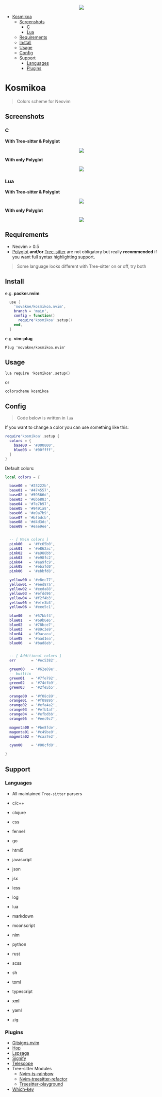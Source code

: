 <p align="center"><img src=".assets/kosmikoa.jpg?raw=true "kosmikoa""/></a></p>

<!--toc-->
- [Kosmikoa](#kosmikoa)
    * [Screenshots](#screenshots)
        * [C](#c)
        * [Lua](#lua)
    * [Requirements](#requirements)
    * [Install](#install)
    * [Usage](#usage)
    * [Config](#config)
    * [Support](#support)
        * [Languages](#languages)
        * [Plugins](#plugins)

<!-- tocstop -->

# Kosmikoa

> Colors scheme for Neovim

## Screenshots

### C

**With Tree-sitter & Polyglot**
<p align="center"><img src=".assets/c_treesitter.png?raw=true "c_treesitter""/></a></p>

**With only Polyglot**
<p align="center"><img src=".assets/c_polyglot.png?raw=true "c_polyglot""/></a></p>

### Lua

**With Tree-sitter & Polyglot**
<p align="center"><img src=".assets/lua_treesitter.png?raw=true "lua_treesitter""/></a></p>

**With only Polyglot**
<p align="center"><img src=".assets/lua_polyglot.png?raw=true "lua_polyglot""/></a></p>

## Requirements

* Neovim > 0.5
* [Polyglot](https://github.com/sheerun/vim-polyglot) __and/or__ [Tree-sitter](https://github.com/nvim-treesitter/nvim-treesitter) are not obligatory but really __recommended__ if you want full syntax highlighting support.

> Some language looks different with Tree-sitter on or off, try both

## Install

e.g. **packer.nvim**
``` lua
  use {
    'novakne/kosmikoa.nvim',
    branch = 'main',
    config = function()
      require'kosmikoa'.setup()
    end,
  }


```

e.g. **vim-plug**
```
Plug 'novakne/kosmikoa.nvim'
```

## Usage

`lua require 'kosmikoa'.setup()`

or

`colorscheme kosmikoa`

## Config

> Code below is written in `lua`

If you want to change a color you can use something like this:
``` lua
require'kosmikoa'.setup {
  colors = {
    base00 = '#000000',
    blue03 = '#00ffff',
  }
}
```

Default colors:
``` lua
local colors = {

  base00 = '#23222b',
  base01 = '#474557',
  base02 = '#59566d',
  base03 = '#6b6883',
  base04 = '#7e7b97',
  base05 = '#9491a8',
  base06 = '#a9a7b9',
  base07 = '#bfbdcb',
  base08 = '#d4d3dc',
  base09 = '#eae9ee',


  -- [ Main colors ]
  pink00   = '#fc65b0',
  pink01   = '#e862ac',
  pink02   = '#e980bb',
  pink03   = '#e98fc2',
  pink04   = '#ea9fc9',
  pink05   = '#ebafd0',
  pink06   = '#ebbfd8',

  yellow00 = '#e8ec77',
  yellow01 = '#eed87a',
  yellow02 = '#eeda88',
  yellow03 = '#efdd96',
  yellow04 = '#f2f4b3',
  yellow05 = '#efe3b3',
  yellow06 = '#eee5c1',

  blue00   = '#57bbf4',
  blue01   = '#69b6e6',
  blue02   = '#78bce7',
  blue03   = '#89c3e9',
  blue04   = '#9acaea',
  blue05   = '#aad1ea',
  blue06   = '#bad8eb',


  -- [ Additional colors ]
  err       = '#ec5382',

  green00   = '#62e89e',
  -- builtin
  green01   = '#7fe792',
  green02   = '#74dfb9',
  green03   = '#2fe5b5',

  orange00  = '#f08c89',
  orange01  = '#f09895',
  orange02  = '#efa4a2',
  orange03  = '#efb1af',
  orange04  = '#efbdbb',
  orange05  = '#eec9c7',

  magenta00 = '#be8fde',
  magenta01 = '#c49be0',
  magenta02 = '#caa7e2',

  cyan00    = '#00cfd0',

}
```

## Support

### Languages

* All maintained `Tree-sitter` parsers

* c/c++
* clojure
* css
* fennel
* go
* html5
* javascript
* json
* jsx
* less
* log
* lua
* markdown
* moonscript
* nim
* python
* rust
* scss
* sh
* toml
* typescript
* xml
* yaml
* zig

### Plugins

* [Gitsigns.nvim](https://github.com/lewis6991/gitsigns.nvim)
* [Hop](https://github.com/phaazon/hop.nvim)
* [Lspsaga](https://github.com/glepnir/lspsaga.nvim)
* [Signify](http//github.com/mhinz/vim-signify)
* [Telescope](https://github.com/nvim-telescope/telescope.nvim)
* Tree-sitter Modules
  * [Nvim-ts-rainbow](https://github.com/p00f/nvim-ts-rainbow)
  * [Nvim-treesitter-refactor](https://github.com/nvim-treesitter/nvim-treesitter-refactor)
  * [Treesitter-playground](https://github.com/nvim-treesitter/playground)
* [Which-key](https://github.com/liuchengxu/vim-which-key)

